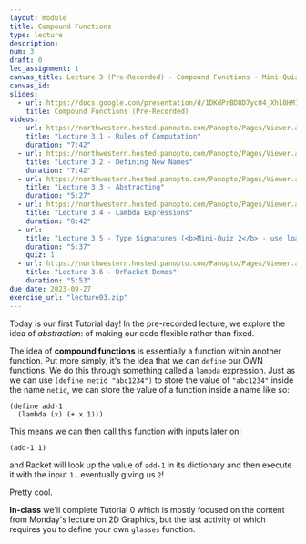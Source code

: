 ```yaml
---
layout: module
title: Compound Functions
type: lecture
description:
num: 3
draft: 0
lec_assignment: 1
canvas_title: Lecture 3 (Pre-Recorded) - Compound Functions - Mini-Quiz 2
canvas_id: 
slides:
  - url: https://docs.google.com/presentation/d/1DKdPrBD8D7yc04_Xh18HM11DYRKd7QIA2xqta2ucIM8/edit?usp=sharing
    title: Compound Functions (Pre-Recorded)
videos:
  - url: https://northwestern.hosted.panopto.com/Panopto/Pages/Viewer.aspx?id=e6598c90-64cf-4f00-bbe9-b085000c905a
    title: "Lecture 3.1 - Rules of Computation"
    duration: "7:42"
  - url: https://northwestern.hosted.panopto.com/Panopto/Pages/Viewer.aspx?id=ecf0488c-b5b3-4dbf-a83b-b085000c908f
    title: "Lecture 3.2 - Defining New Names"
    duration: "7:42"
  - url: https://northwestern.hosted.panopto.com/Panopto/Pages/Viewer.aspx?id=e2196d69-79f5-4bab-b4c3-b085000c90fb
    title: "Lecture 3.3 - Abstracting"
    duration: "5:27"
  - url: https://northwestern.hosted.panopto.com/Panopto/Pages/Viewer.aspx?id=84d6e695-e0cb-488a-9cae-b085000c90c7
    title: "Lecture 3.4 - Lambda Expressions"
    duration: "8:42"
  - url: 
    title: "Lecture 3.5 - Type Signatures (<b>Mini-Quiz 2</b> - use load button)"
    duration: "5:37"
    quiz: 1
  - url: https://northwestern.hosted.panopto.com/Panopto/Pages/Viewer.aspx?id=fde5148a-f5a9-454e-bcb6-b085000c9c77
    title: "Lecture 3.6 - DrRacket Demos"
    duration: "5:53"
due_date: 2023-09-27
exercise_url: "lecture03.zip"
---
```


Today is our first Tutorial day! In the pre-recorded lecture, we explore the idea of _abstraction_: of making our code flexible rather than fixed.

The idea of **compound functions** is essentially a function within another function. Put more simply, it's the idea that we can `define` our OWN functions. We do this through something called a `lambda` expression. Just as we can use `(define netid "abc1234")` to store the value of `"abc1234"` inside the name `netid`, we can store the value of a function inside a name like so:

```racket
(define add-1
  (lambda (x) (+ x 1)))
```

This means we can then call this function with inputs later on:

```
(add-1 1)
```

and Racket will look up the value of `add-1` in its dictionary and then execute it with the input `1`...eventually giving us `2`!

Pretty cool.

**In-class** we'll complete Tutorial 0 which is mostly focused on the content from Monday's lecture on 2D Graphics, but the last activity of which requires you to define your own `glasses` function.
